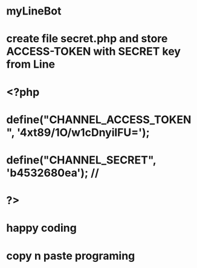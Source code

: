 # myLineBot #
# create file secret.php and store ACCESS-TOKEN with SECRET key from Line
# 
# <?php
# define("CHANNEL_ACCESS_TOKEN", '4xt89/1O/w1cDnyilFU=');
# define("CHANNEL_SECRET", 'b4532680ea');  // 
# ?>

#
#
# happy coding
# copy n paste programing
